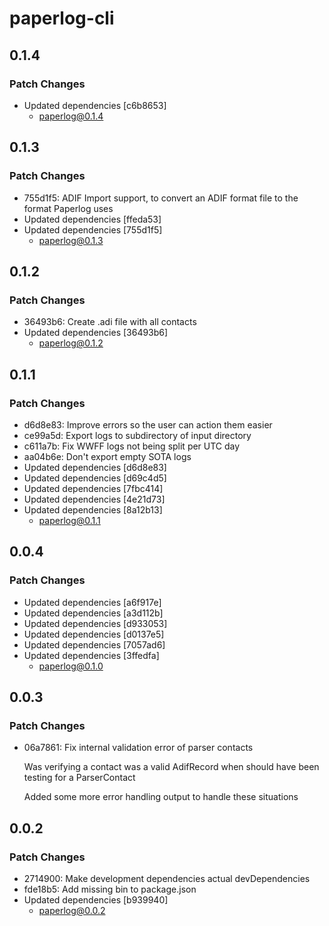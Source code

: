 # paperlog-cli

## 0.1.4

### Patch Changes

- Updated dependencies [c6b8653]
  - paperlog@0.1.4

## 0.1.3

### Patch Changes

- 755d1f5: ADIF Import support, to convert an ADIF format file to the format Paperlog uses
- Updated dependencies [ffeda53]
- Updated dependencies [755d1f5]
  - paperlog@0.1.3

## 0.1.2

### Patch Changes

- 36493b6: Create .adi file with all contacts
- Updated dependencies [36493b6]
  - paperlog@0.1.2

## 0.1.1

### Patch Changes

- d6d8e83: Improve errors so the user can action them easier
- ce99a5d: Export logs to subdirectory of input directory
- c611a7b: Fix WWFF logs not being split per UTC day
- aa04b6e: Don't export empty SOTA logs
- Updated dependencies [d6d8e83]
- Updated dependencies [d69c4d5]
- Updated dependencies [7fbc414]
- Updated dependencies [4e21d73]
- Updated dependencies [8a12b13]
  - paperlog@0.1.1

## 0.0.4

### Patch Changes

- Updated dependencies [a6f917e]
- Updated dependencies [a3d112b]
- Updated dependencies [d933053]
- Updated dependencies [d0137e5]
- Updated dependencies [7057ad6]
- Updated dependencies [3ffedfa]
  - paperlog@0.1.0

## 0.0.3

### Patch Changes

- 06a7861: Fix internal validation error of parser contacts

  Was verifying a contact was a valid AdifRecord when should have been
  testing for a ParserContact

  Added some more error handling output to handle these situations

## 0.0.2

### Patch Changes

- 2714900: Make development dependencies actual devDependencies
- fde18b5: Add missing bin to package.json
- Updated dependencies [b939940]
  - paperlog@0.0.2
